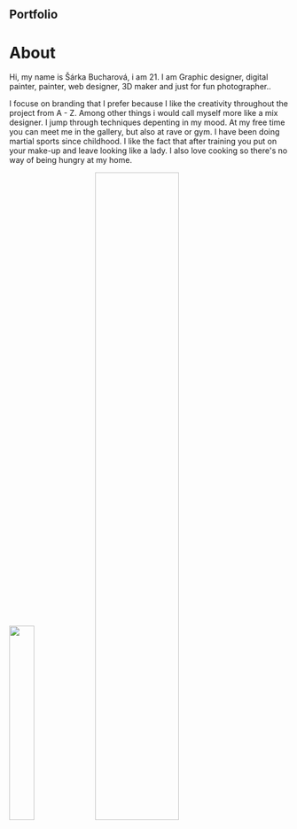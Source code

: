 ## Portfolio

# About

Hi, my name is Šárka Bucharová, i am 21.
I am Graphic designer, digital painter, painter, web designer, 3D maker and just for fun photographer..

I focuse on branding that I prefer because I like the creativity throughout the project from A - Z.
Among other things i would call myself more like a mix designer. I jump through techniques depenting in my mood.
At my free time you can meet me in the gallery, but also at rave or gym. I have been doing martial sports since childhood. 
I like the fact that after training you put on your make-up and leave looking like a lady. I also love cooking so there's no way of being hungry at my home.


<img src="https://github.com/bucharova/english-for-designers/assets/" width=30% height=30%>
<img https://github.com/bucharova/english-for-designers/assets/150127129/954acabb-e4cd-463e-bc54-27d319284add width=30% height=30%> 
